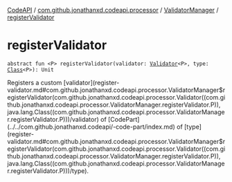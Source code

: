 [CodeAPI](../../index.md) / [com.github.jonathanxd.codeapi.processor](../index.md) / [ValidatorManager](index.md) / [registerValidator](.)

# registerValidator

`abstract fun <P> registerValidator(validator: `[`Validator`](../-validator/index.md)`<P>, type: `[`Class`](http://docs.oracle.com/javase/6/docs/api/java/lang/Class.html)`<P>): Unit`

Registers a custom [validator](register-validator.md#com.github.jonathanxd.codeapi.processor.ValidatorManager$registerValidator(com.github.jonathanxd.codeapi.processor.Validator((com.github.jonathanxd.codeapi.processor.ValidatorManager.registerValidator.P)), java.lang.Class((com.github.jonathanxd.codeapi.processor.ValidatorManager.registerValidator.P)))/validator) of [CodePart](../../com.github.jonathanxd.codeapi/-code-part/index.md) of [type](register-validator.md#com.github.jonathanxd.codeapi.processor.ValidatorManager$registerValidator(com.github.jonathanxd.codeapi.processor.Validator((com.github.jonathanxd.codeapi.processor.ValidatorManager.registerValidator.P)), java.lang.Class((com.github.jonathanxd.codeapi.processor.ValidatorManager.registerValidator.P)))/type).

